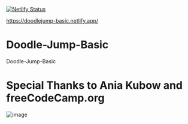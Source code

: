 [![Netlify Status](https://api.netlify.com/api/v1/badges/fa5a0164-aa69-4b27-8953-e70ac4c6601c/deploy-status)](https://app.netlify.com/sites/doodlejump-basic/deploys)

https://doodlejump-basic.netlify.app/

# Doodle-Jump-Basic
Doodle-Jump-Basic

# Special Thanks to Ania Kubow and freeCodeCamp.org

![image](https://user-images.githubusercontent.com/74496368/194761600-734cbde0-1b33-4f2f-92dc-907396e94e62.png)
